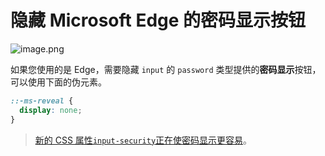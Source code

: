 # 隐藏 Microsoft Edge 的密码显示按钮

![image.png](https://upload-images.jianshu.io/upload_images/18281896-9c58577904f79002.png?imageMogr2/auto-orient/strip%7CimageView2/2/w/1240)

如果您使用的是 Edge，需要隐藏 `input` 的 `password` 类型提供的**密码显示**按钮，可以使用下面的伪元素。

```css
::-ms-reveal {
  display: none;
}
```

> [新的 CSS 属性`input-security`正在使密码显示更容易](https://twitter.com/stefanjudis/status/1457281480556781568)。
